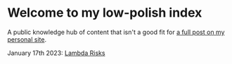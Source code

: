 # Welcome to my low-polish index

A public knowledge hub of content that isn't a good fit for [a full post on my personal site](ramimac.me).

January 17th 2023: [Lambda Risks](https://ramimac.github.io/wiki/lambda-risks)